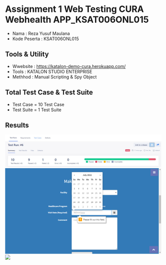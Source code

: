# Assignment 1 Web Testing CURA Webhealth APP_KSAT006ONL015
* Nama : Reza Yusuf Maulana
* Kode Peserta : KSAT006ONL015

## Tools & Utility
* Wwebsite : https://katalon-demo-cura.herokuapp.com/
* Tools : KATALON STUDIO ENTERPRISE
* Methhod : Manual Scripting & Spy Object

## Total Test Case & Test Suite
* Test Case = 10 Test Case
* Test Suite = 1 Test Suite

## Results
<img src="https://github.com/rezaa98/AssignmentKatalonReza/blob/main/Assignment%201%20Web%20Testing/IMG/Report.jpeg" width="1080">
<img src="https://github.com/rezaa98/AssignmentKatalonReza/blob/main/Assignment%201%20Web%20Testing/IMG/Error.png" width="1080">
<img src="https://github.com/rezaa98/AssignmentKatalonReza/blob/main/Assignment%201%20Web%20Testing/IMG/ErrorTC08.pngg" width="1080">